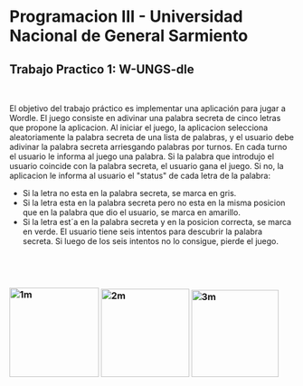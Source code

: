 <h1>Programacion III - Universidad Nacional de General Sarmiento</h1>
<h2>Trabajo Practico 1: W-UNGS-dle</h2>
<br>
<p>
  El objetivo del trabajo práctico es implementar una aplicación para jugar a Wordle. El juego
  consiste en adivinar una palabra secreta de cinco letras que propone la aplicacion. Al iniciar
  el juego, la aplicacion selecciona aleatoriamente la palabra secreta de una lista de palabras, y
  el usuario debe adivinar la palabra secreta arriesgando palabras por turnos. En cada turno
  el usuario le informa al juego una palabra. Si la palabra que introdujo el usuario coincide
  con la palabra secreta, el usuario gana el juego. Si no, la aplicacion le informa al usuario el
  "status" de cada letra de la palabra:
</p>
<ul>
  <li>Si la letra no esta en la palabra secreta, se marca en gris.</li>
  <li>Si la letra esta en la palabra secreta pero no esta en la misma posicion que en la palabra
   que dio el usuario, se marca en amarillo.</li>
  <li>Si la letra est´a en la palabra secreta y en la posicion correcta, se marca en verde.
     El usuario tiene seis intentos para descubrir la palabra secreta. Si luego de los seis intentos
     no lo consigue, pierde el juego.</li>
</ul>
  <br>
  <h3 style="text-align: center>UML</h3>
  
<img width="421" alt="uml_wordle" src="https://user-images.githubusercontent.com/59884602/190047919-db522ec9-e2f4-4e8b-8011-49be648afb20.png">
<br>
<img width="158" alt="1m" src="https://user-images.githubusercontent.com/59884602/190048832-3ed526cb-81a6-49eb-a497-29a38b1e2f3c.png">

<img width="156" alt="2m" src="https://user-images.githubusercontent.com/59884602/190048842-faa10c3d-df2e-42c7-9184-bdd42b864560.png">

<img width="154" alt="3m" src="https://user-images.githubusercontent.com/59884602/190048851-f9b77575-886d-4192-ba2b-1826f22bcaf2.png">
<br>
